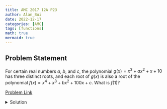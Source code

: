 ```yaml
---
title: AMC 2017 12A P23
author: Alan_Bui
date: 2022-12-17
categories: [AMC]
tags: [functions]
math: true
mermaid: true
---
```


## Problem Statement
For certain real numbers $a$, $b$, and $c$, the polynomial $g(x) = x^3 + ax^2 + x + 10$ has three distinct roots, and each root of $g(x)$ is also a root of the polynomial $f(x) = x^4 + x^3 + bx^2 + 100x + c$. What is $f(1)$?

[Problem Link](https://artofproblemsolving.com/wiki/index.php/2017_AMC_12A_Problems/Problem_23)

<details>
<summary> Solution </summary>

$$g(x) = x^3 + ax^2 + x + 10 = (x - r_1)(x - r_2)(x - r_3)$$

$$g(x) = x^3 + ax^2 + x + 10 = x^3 - (r_1 + r_2 + r_3)x^2 + (r_1r_2 + r_2r_3 + r_1r_3)x - r_1r_2r_3$$

$$\implies - (r_1 + r_2 + r_3) = a, (r_1r_2 + r_2r_3 + r_1r_3) = 1, - r_1r_2r_3 = 10$$

$$\implies (r_1 + r_2 + r_3) = -a, (r_1r_2 + r_2r_3 + r_1r_3) = 1, r_1r_2r_3 = -10$$

$$f(x) = x^4 + x^3 + bx^2 + 100x + c = (x - r_1)(x - r_2)(x - r_3)(x - r_4)$$

$$f(x) = x^4 + x^3 + bx^2 + 100x + c = x^4 - (r_1 + r_2 + r_3 + r_4)x^3 + (r_1r_2 + r_1r_3 + r_2r_3 + r_4(r_1 + r_2 + r_3))x^2 - (r_1r_2r_3 + r_4(r_1r_2 + r_1r_3 + r_2r_3))x + r_1r_2r_3r_4$$

$$\implies - (r_1 + r_2 + r_3 + r_4) = 1, (r_1r_2 + r_1r_3 + r_2r_3 + r_4(r_1 + r_2 + r_3)) = b, -(r_1r_2r_3 + r_4(r_1r_2 + r_1r_3 + r_2r_3)) = 100, r_1r_2r_3r_4 = c$$

$$-(r_1r_2r_3 + r_4(r_1r_2 + r_1r_3 + r_2r_3)) = 100 \implies -(-10 + r_4) = 100 \implies r_4 = -90$$

$$r_1r_2r_3r_4 = c \implies (-10)(-90) = c = 900$$

$$- (r_1 + r_2 + r_3 + r_4) = 1 \implies -(-a - 90) = 1 \implies a = -89$$

$$(r_1r_2 + r_1r_3 + r_2r_3 + r_4(r_1 + r_2 + r_3)) = b \implies 1 + (-90)(-(-89)) = -8009 = b$$

$$\therefore f(x) = x^4 + x^3 -8009x^2 + 100x + 900$$

$$\therefore f(1) = (1)^4 + (1)^3 - 8009(1^2) + 100(1) + 900 = 1 + 1 - 8009 + 100 + 900 = -7007$$

</details>